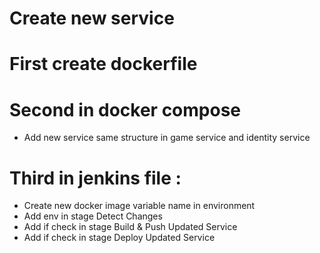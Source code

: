 # Create new service
# First create dockerfile

# Second in docker compose 
- Add new service same structure in game service and identity service

# Third in jenkins file :
- Create new docker image variable name in environment
- Add env in stage Detect Changes
- Add if check in stage Build & Push Updated Service
- Add if check in stage Deploy Updated Service
